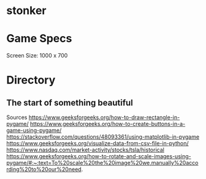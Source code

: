 # stonker

# Game Specs
Screen Size: 1000 x 700

# Directory



## The start of something beautiful

Sources
https://www.geeksforgeeks.org/how-to-draw-rectangle-in-pygame/
https://www.geeksforgeeks.org/how-to-create-buttons-in-a-game-using-pygame/
https://stackoverflow.com/questions/48093361/using-matplotlib-in-pygame
https://www.geeksforgeeks.org/visualize-data-from-csv-file-in-python/
https://www.nasdaq.com/market-activity/stocks/tsla/historical
https://www.geeksforgeeks.org/how-to-rotate-and-scale-images-using-pygame/#:~:text=To%20scale%20the%20image%20we,manually%20according%20to%20our%20need.